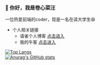 ### 👋 你好，我是卷心菜汪
一位热爱前端的coder，现是一名在读大学生😄

 - 个人相关链接
   - 语雀个人博客 [点击进入](https://www.yuque.com/juanxincaiwang)
   - 我的牛客 [点击进入](https://www.nowcoder.com/users/667366539)

[![Top Langs](https://github-readme-stats.vercel.app/api/top-langs/?username=CwRv07&layout=compact&title_color=007bff&text_color=e7e7e7&icon_color=007bff&bg_color=171c28)](https://github.com/anuraghazra/github-readme-stats)
<br>
[![Anurag's GitHub stats](https://github-readme-stats.vercel.app/api?username=CwRv07&show_icons=true&title_color=007bff&text_color=e7e7e7&icon_color=007bff&bg_color=171c28)](https://github.com/anuraghazra/github-readme-stats)
